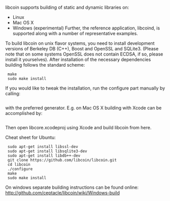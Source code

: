 libcoin supports building of static and dynamic libraries on:
* Linux
* Mac OS X
* Windows (experimental)
Further, the reference application, libcoind, is supported along with a number of representative examples.

To build libcoin on unix flavor systems, you need to install development versions of Berkeley DB (C++),
Boost and OpenSSL and SQLite3. (Please note that on some systems OpenSSL does not contain ECDSA, if so,
please install it yourselves). After installation of the necessary dependencies building follows the standard scheme:
```./configure
 make
 sudo make install
```
If you would like to tweak the installation, run the configure part manually by calling:
``` cmake . or ccmake .
```
with the preferred generator. E.g. on Mac OS X building with Xcode can be accomplished by:
``` cmake -GXcode .
```
Then open libcore.xcodeproj using Xcode and build libcoin from here.

Cheat sheet for Ubuntu:
``` sudo apt-get install libboost-all-dev
 sudo apt-get install libssl-dev
 sudo apt-get install libsqlite3-dev
 sudo apt-get install libdb++-dev
 git clone https://github.com/libcoin/libcoin.git
 cd libcoin
 ./configure
 make
 sudo make install
```

On windows separate building instructions can be found online:
http://github.com/ceptacle/libcoin/wiki/Windows-build
